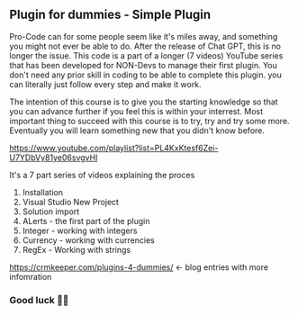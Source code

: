 ## Plugin for dummies - Simple Plugin

Pro-Code can for some people seem like it's miles away, and something you might not ever be able to do. After the release of Chat GPT, this is no longer the issue. This code is a part of a longer (7 videos) YouTube series that has been developed for NON-Devs to manage their first plugin. You don't need any prior skill in coding to be able to complete this plugin. you can literally just follow every step and make it work. 

The intention of this course is to give you the starting knowledge so that you can advance further if you feel this is within your interrest. Most important thing to succeed with this course is to try, try and try some more. Eventually you will learn something new that you didn't know before.  

https://www.youtube.com/playlist?list=PL4KxKtesf6Zei-U7YDbVy81ye06svgvHl

It's a 7 part series of videos explaining the proces
1. Installation
2. Visual Studio New Project
3. Solution import
4. ALerts - the first part of the plugin
5. Integer - working with integers
6. Currency - working with currencies
7. RegEx - Working with strings

https://crmkeeper.com/plugins-4-dummies/ <- blog entries with more infomration

### Good luck 🙌🥳
